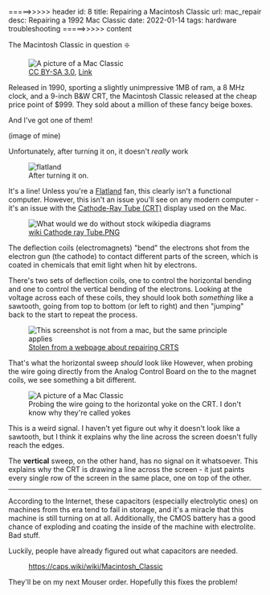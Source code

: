 =====>>>>> header
id: 8
title: Repairing a Macintosh Classic
url: mac_repair
desc: Repairing a 1992 Mac Classic
date: 2022-01-14
tags: hardware troubleshooting
=====>>>>> content

The Macintosh Classic in question :sparkle:

<figure>
  <img
  src="https://upload.wikimedia.org/wikipedia/commons/d/d8/Macintosh_classic.jpg"
  alt="A picture of a Mac Classic"
  title="All the memory you need">
  <figcaption>
    <a href="http://creativecommons.org/licenses/by-sa/3.0/" title="Creative Commons Attribution-Share Alike 3.0">CC BY-SA 3.0</a>, <a href="https://commons.wikimedia.org/w/index.php?curid=10101">Link</a>
  </figcaption>
</figure>



Released in 1990, sporting a slightly unimpressive 1MB of ram, a 8 MHz clock, and a 9-inch B&W CRT, the Macintosh Classic
released at the cheap price point of $999. They sold about a million of these fancy beige boxes.

And I've got one of them!

(image of mine)

Unfortunately, after turning it on, it doesn't *really* work

<figure>
    <img src="/line.jpg" title="flatland"/>
    <figcaption>After turning it on.</figcaption>
</figure>

It's a line! Unless you're a [Flatland](https://en.wikipedia.org/wiki/Flatland) fan,
this clearly isn't a functional computer. However, this isn't an issue you'll see on any modern computer - it's an issue with the [Cathode-Ray Tube (CRT)](https://en.wikipedia.org/wiki/Cathode-ray_tube) display used on the Mac.

<figure>
    <img src="https://upload.wikimedia.org/wikipedia/commons/b/b0/Cathode_ray_Tube.PNG"
         title="What would we do without stock wikipedia diagrams"/>
    <figcaption>
    <a href="https://en.wikipedia.org/wiki/Image:Cathode_ray_Tube.PNG" class="extiw" title="en:Image:Cathode ray Tube.PNG">wiki Cathode ray Tube.PNG</a>
    </figcaption>
</figure>

The deflection coils (electromagnets) "bend" the electrons shot from the electron gun (the cathode)
to contact different parts of the screen, which is coated in chemicals that emit light when hit by electrons.

There's two sets of deflection coils, one to control the horizontal bending and one to control the vertical bending of the electrons.
Looking at the voltage across each of these coils, they should look both *something* like a sawtooth, going from top to bottom (or left to right) and then "jumping" back to the start to repeat the process. 

<figure>
    <img src="https://www.eevblog.com/forum/repair/help-fixing-a-crt-terminal/?action=dlattach;attach=1217909;image"
         title="This screenshot is not from a mac, but the same principle applies"/>
    <figcaption>
<a href="https://www.eevblog.com/forum/repair/help-fixing-a-crt-terminal/50/">Stolen from a webpage about repairing CRTS</a>    </figcaption>
</figure>

That's what the horizontal sweep *should* look like
However, when probing the wire going directly from the Analog Control Board on the to the magnet coils, we see something a bit different.

<figure>
  <img
  src="/oscope.jpg"
  alt="A picture of a Mac Classic"
  title="It kinda looks like McDonalds.">
  <figcaption>
    Probing the wire going to the horizontal yoke on the CRT. I don't know why they're called yokes
  </figcaption>
</figure>


This is a weird signal. I haven't yet figure out why it doesn't look like a sawtooth, 
but I think it explains why the line across the screen doesn't fully reach the edges.

The **vertical** sweep, on the other hand, has no signal on it whatsoever.
This explains why the CRT is drawing a line across the screen -
it just paints every single row of the screen in the same place, one on top of the other.


-----------


According to the Internet, these capacitors (especially electrolytic ones) on machines from ths era tend to fail in storage,
and it's a miracle that this machine is still turning on at all.
Additionally, the CMOS battery has a good chance of exploding and coating the inside of the machine with electrolite. Bad stuff.

Luckily, people have already figured out what capacitors are needed.

<figure>
    <img src="/recap_guide.png" title=""/>
    <figcaption>
    <a href="https://caps.wiki/wiki/Macintosh_Classic" class="extiw" title="en:Image:Cathode ray Tube.PNG">https://caps.wiki/wiki/Macintosh_Classic</a>
    </figcaption>
</figure>

They'll be on my next Mouser order. Hopefully this fixes the problem!